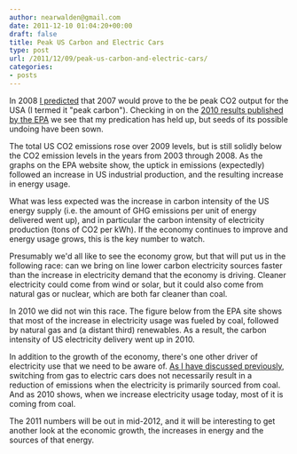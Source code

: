 ```yaml
---
author: nearwalden@gmail.com
date: 2011-12-10 01:04:20+00:00
draft: false
title: Peak US Carbon and Electric Cars
type: post
url: /2011/12/09/peak-us-carbon-and-electric-cars/
categories:
- posts
---
```


In 2008 [I predicted](http://longbets.org/436/) that 2007 would prove to the be peak CO2 output for the USA (I termed it "peak carbon"). Checking in on the [2010 results published by the EPA](http://www.eia.gov/environment/emissions/carbon/) we see that my predication has held up, but seeds of its possible undoing have been sown.





The total US CO2 emissions rose over 2009 levels, but is still solidly below the CO2 emission levels in the years from 2003 through 2008. As the graphs on the EPA website show, the uptick in emissions (expectedly) followed an increase in US industrial production, and the resulting increase in energy usage.





What was less expected was the increase in carbon intensity of the US energy supply (i.e. the amount of GHG emissions per unit of energy delivered went up), and in particular the carbon intensity of electricity production (tons of CO2 per kWh). If the economy continues to improve and energy usage grows, this is the key number to watch.





Presumably we'd all like to see the economy grow, but that will put us in the following race: can we bring on line lower carbon electricity sources faster than the increase in electricity demand that the economy is driving. Cleaner electricity could come from wind or solar, but it could also come from natural gas or nuclear, which are both far cleaner than coal.





In 2010 we did not win this race. The figure below from the EPA site shows that most of the increase in electricity usage was fueled by coal, followed by natural gas and (a distant third) renewables. As a result, the carbon intensity of US electricity delivery went up in 2010.





In addition to the growth of the economy, there's one other driver of electricity use that we need to be aware of. [As I have discussed previously](http://nearwalden.com/blog/2010/06/electric-cars-headway-but-improvements-needed/), switching from gas to electric cars does not necessarily result in a reduction of emissions when the electricity is primarily sourced from coal. And as 2010 shows, when we increase electricity usage today, most of it is coming from coal.





The 2011 numbers will be out in mid-2012, and it will be interesting to get another look at the economic growth, the increases in energy and the sources of that energy.



